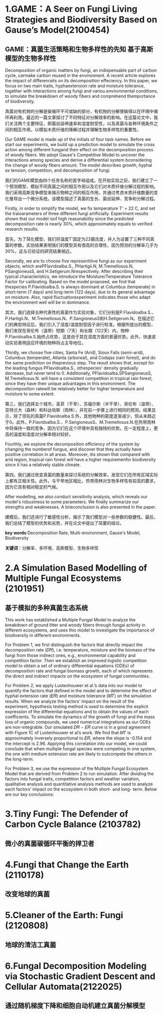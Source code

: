 # 1.GAME：A Seer on Fungi Living Strategies and Biodiversity Based on Gause’s Model(2100454)
## GAME：真菌生活策略和生物多样性的先知 基于高斯模型的生物多样性

Decomposition of organic matters by fungi, an indispensable part of carbon cycle, carmake carbon reused in the environment. A recent article explores the impact of differenraits on its decomposition effeciency. In this paper, we focus on two main traits, hyphaextension rate and moisture tolerance, together with interactions among fungi and variou.environmental conditions, to simulate the breakdown of woody fibers and comprehend themportance of biodiversity.


真菌对有机物的分解是碳循环不可或缺的部分，有机物的分解使碳得以在环境中循环再利用。最近的一篇文章探讨了不同特征对分解效率的影响。在这篇论文中，我们关注两个主要特征，即菌丝延伸速率和湿度耐受性，以及真菌与各种环境条件之间的相互作用，以模拟木质纤维的降解过程并理解生物多样性的重要性。

Our GAME model is made up of the initials of four task names. Before we start our experiments, we build up a prediction model to simulate the cross action among different fungand their effect on the decomposition process of woody fibers. We adopt Gause's Competitive Model to uncover the interactions among species and derive a differential system bconsidering the change of woody fibers amount. The model describes growth, hyphal ex
tension, competition, and decomposition of fungi.

我们的GAME模型由四个任务名称的首字母组成。在开始实验之前，我们建立了一个预测模型，模拟不同真菌之间的相互作用以及它们对木质纤维分解过程的影响。我们采用高斯竞争模型来揭示物种之间的相互作用，并通过考虑木质纤维数量的变化推导出一个微分系统。该模型描述了真菌的生长、菌丝延伸、竞争和分解过程。

Firstly, in order to simplify the model, we fix temperature T' = 22 C, and set the traioarameters of three different fungi artificially. Experiment results shown that our model isof high reasonability since the predicted decomposition rate is nearly 30%, which approximately equals to verified research results.

首先，为了简化模型，我们将温度T'固定为22摄氏度，并人为设置了三种不同真菌的参数。实验结果表明我们的模型具有很高的合理性，因为预测的分解率几乎为30%，这与已验证的研究结果相近。

Secondly, we are to choose five representitive fungi as our experiment objects, which arePFlavidoalba.S., PHartigii.N, M.Tremellosus.N, PSangioneusS, and H.Setigerum.Nrespectively. After describing their typical characteristics, we introduce the Moisture/Temperature Tolerance Factor for calibrating. Based on the model proposed, we find that thespecies P.Flavidoalba.S. is always dominant at Columbus (temperate) in short-term (7 days) and long-term (122 days), due to its general advantage on moisture. Also, rapid fluctuatiorexperiment indicates those who adapt the environment well will be in dominance.

其次，我们选择五种代表性的真菌作为实验对象，它们分别是P.Flavidoalba.S.、P.Hartigii.N、M.Tremellosus.N、P.SangioneusS和H.Setigerum.N。在描述它们的典型特征后，我们引入了湿度/温度耐受因子进行校准。根据所提出的模型，我们发现在哥伦布（温带）短期（7天）和长期（122天）内，物种P.Flavidoalba.S.始终占优势，这是由于其在湿度方面的普遍优势。此外，快速波动实验表明适应环境的物种将占主导地位。

Thirdly, we choose five cities, Santa Fe (Arid), Sioux Falls (semi-arid), Columbus (temperate), Atlanta (arboreal), and Codajas (rain forest), and do the same prediction on theprevious step. The result shows that, except for the leading fungus PFlavidoalba.S., othespecies' density gradually decrease, but never tend to 0. Additionally, PFlavidoalba.SPSangioneusS, M.Tremellosus.N. will have a consistent competition in tropical rain forest, since they have their unique advantages in this environment. The decomposition ratewill be relatively better for higher temperature and moisture to some extent.

第三，我们选择五个城市，圣菲（干旱）、苏福尔斯（半干旱）、哥伦布（温带）、亚特兰大（森林）和科达哈斯（雨林），并在前一步骤上进行相同的预测。结果显示，除了领先的真菌P.Flavidoalba.S.外，其他物种的密度逐渐减少，但从未趋近于0。此外，P.Flavidoalba.S.、P.SangioneusS、M.Tremellosus.N.在热带雨林中将保持一致的竞争，因为它们在这个环境中具有独特的优势。在一定程度上，更高的温度和湿度对分解率相对较好。

Fourthly, we explore the decomposition efficiency of the system by changing the numberof fungus, and discover that they actually have positive correlation in all areas. Moreover, itis shown that compared with arid region, tropical rain forest will have a higher requiremenfor biodiversity since it has a relatively stable climate.

第四，我们通过改变真菌的数量来探讨系统的分解效率，发现它们在所有区域实际上都有正相关性。此外，与干旱地区相比，热带雨林对生物多样性有较高的要求，因为它具有相对稳定的气候。

After modelling, we also conduct sensitivity analysis, which reveals our model's robustness to some parameters. We finally summarize our strengths and weaknesses. A brieconclusion is also presented in the paper.

建模后，我们还进行了敏感性分析，揭示了我们模型对一些参数的稳健性。最后，我们总结了模型的优势和劣势，并在论文中提出了简要的结论。

**key words**:Decomposition Rate, Multi-environment, Gause's Model, Biodiversity

**关键词**：分解率、多环境、高斯模型、生物多样性

# 2.A Simulation Based Modelling of Multiple Fungal Ecosystems (2101951) 
## 基于模拟的多种真菌生态系统

This work has established a Multiple Fungal Model to analyze the breakdown of ground litter and woody fibers through fungal activity in different ecosystems, and uses this model to investigate the importance of biodiversity in different environments.

For Problem 1, we first distinguish the factors that directly impact the decomposition rate (𝐷𝑅), i.e. temperature, moisture and the biomass of the fungi from those indirect ones, e.g., environmental capability and competition factor. Then we establish an improved logistic competition model to obtain a set of ordinary differential equations (ODEs) of decomposition rate and fungal biomass growth, each of which represents the direct and indirect impacts on the ecosystem of fungal communities.

For Problem 2, we apply Lustenhouwer et al.’s data into our model to quantify the factors that defined in the model and to determine the effect of hyphal extension rate (𝐸𝑅) and moisture tolerance (𝑀𝑇) on the simulation results. When we analyze the factors’ impact on the result of the experiment, hypothesis testing method is used to determine the explicit expression of the differential equations and to obtain the values of each coefficients. To simulate the dynamics of the growth of fungi and the mass loss of organic compounds, we used numerical integrations as our ODEs are non-integrable. Our simulated 𝐷𝑅 − 𝐸𝑅 curve is in a good agreement with Figure 1C of Lustenhouwer et al’s work. We find that 𝑀𝑇 is approximately inversely proportional to 𝐸𝑅, where the slope is -0.154 and the intercept is 2.96. Applying this correlation into our model, we could conclude that when multiple fungal species were competing in one system, the one with medium extension rate are likely to outcompete the others in the long-term.

For Problem 3, we use the expression of the Multiple Fungal Ecosystem Model that are derived from Problem 2 to run simulation. After dividing the factors into fungal traits, competition factors and weather variation, qualitative analysis and quantitative analysis methods are used to analyze each factors’ impact on the ecosystem in both short- and long- term. Below are our key conclusions:



# 3.Tiny Fungi: The Defender of Carbon Cycle Balance (2103782)
## 微小的真菌碳循环平衡的捍卫者


# 4.Fungi that Change the Earth (2110178)
## 改变地球的真菌

# 5.Cleaner of the Earth: Fungi (2120808)
## 地球的清洁工真菌

# 6.Fungal Decomposition Modeling via Stochastic Gradient Descent and Cellular Automata(2122025)
## 通过随机梯度下降和细胞自动机建立真菌分解模型
